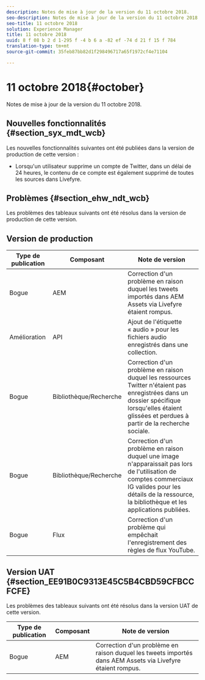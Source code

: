 ```yaml
---
description: Notes de mise à jour de la version du 11 octobre 2018.
seo-description: Notes de mise à jour de la version du 11 octobre 2018.
seo-title: 11 octobre 2018
solution: Experience Manager
title: 11 octobre 2018
uuid: 8 f 08 b 2 d 1-295 f -4 b 6 a -82 ef -74 d 21 f 15 f 784
translation-type: tm+mt
source-git-commit: 35feb87bb82d1f298496717a65f1972cf4e71104

---
```



# 11 octobre 2018{#october}

Notes de mise à jour de la version du 11 octobre 2018.

## Nouvelles fonctionnalités {#section_syx_mdt_wcb}

Les nouvelles fonctionnalités suivantes ont été publiées dans la version de production de cette version :

* Lorsqu'un utilisateur supprime un compte de Twitter, dans un délai de 24 heures, le contenu de ce compte est également supprimé de toutes les sources dans Livefyre.

## Problèmes {#section_ehw_ndt_wcb}

Les problèmes des tableaux suivants ont été résolus dans la version de production de cette version.

## Version de production

| **Type de publication** | **Composant** | **Note de version** |
|---|---|---|
| Bogue | AEM | Correction d'un problème en raison duquel les tweets importés dans AEM Assets via Livefyre étaient rompus. |
| Amélioration | API | Ajout de l'étiquette « audio » pour les fichiers audio enregistrés dans une collection. |
| Bogue | Bibliothèque/Recherche | Correction d'un problème en raison duquel les ressources Twitter n'étaient pas enregistrées dans un dossier spécifique lorsqu'elles étaient glissées et perdues à partir de la recherche sociale. |
| Bogue | Bibliothèque/Recherche | Correction d'un problème en raison duquel une image n'apparaissait pas lors de l'utilisation de comptes commerciaux IG valides pour les détails de la ressource, la bibliothèque et les applications publiées. |
| Bogue | Flux | Correction d'un problème qui empêchait l'enregistrement des règles de flux YouTube. |

## Version UAT {#section_EE91B0C9313E45C5B4CBD59CFBCCFCFE}

Les problèmes des tableaux suivants ont été résolus dans la version UAT de cette version.

| **Type de publication** | **Composant** | **Note de version** |
|---|---|---|
| Bogue | AEM | Correction d'un problème en raison duquel les tweets importés dans AEM Assets via Livefyre étaient rompus. |

